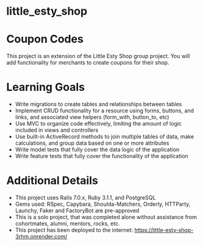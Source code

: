 # little_esty_shop
# Coupon Codes

This project is an extension of the Little Esty Shop group project. You will add functionality for merchants to create coupons for their shop.

# Learning Goals
 - Write migrations to create tables and relationships between tables
 - Implement CRUD functionality for a resource using forms, buttons, and links, and associated view helpers (form_with, button_to, etc)
 - Use MVC to organize code effectively, limiting the amount of logic included in views and controllers
 - Use built-in ActiveRecord methods to join multiple tables of data, make calculations, and group data based on one or more attributes
 - Write model tests that fully cover the data logic of the application
 - Write feature tests that fully cover the functionality of the application

# Additional Details
 - This project uses Rails 7.0.x, Ruby 3.1.1, and PostgreSQL
 - Gems used: RSpec, Capybara, Shoulda-Matchers, Orderly, HTTParty, Launchy, Faker and FactoryBot are pre-approved
 - This is a solo project, that was completed alone without assistance from cohortmates, alumni, mentors, rocks, etc.
 - This project has been deployed to the internet: <https://little-esty-shop-3rhm.onrender.com/>
